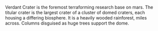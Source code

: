 Verdant Crater is the foremost terraforming research base on mars. The titular crater is the largest crater of a cluster of domed craters, each housing a differing biosphere. It is a heavily wooded rainforest, miles across. Columns disguised as huge trees support the dome.
